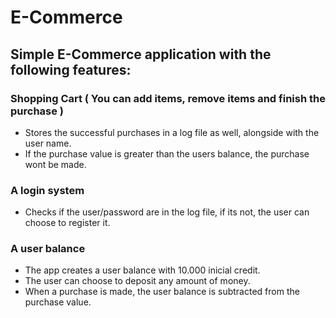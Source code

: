 # E-Commerce

## Simple E-Commerce application with the following features:

### Shopping Cart ( You can add items, remove items and finish the purchase )
- Stores the successful purchases in a log file as well, alongside with the user name.
- If the purchase value is greater than the users balance, the purchase wont be made.

### A login system
- Checks if the user/password are in the log file, if its not, the user can choose to register it.

### A user balance
- The app creates a user balance with 10.000 inicial credit.
- The user can choose to deposit any amount of money. 
- When a purchase is made, the user balance is subtracted from the purchase value.
